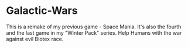 # Galactic-Wars
This is a remake of my previous game - Space Mania. It's also the fourth and the last game in my "Winter Pack" series. Help Humans with the war against evil Biotex race.
